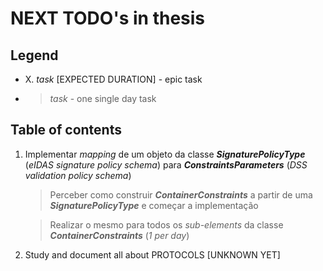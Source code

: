 # NEXT TODO's in thesis


## Legend

 * X. *task* [EXPECTED DURATION] - epic task
 * > *task* - one single day task

## Table of contents

1. Implementar *mapping* de um objeto da classe ***SignaturePolicyType*** (*eIDAS signature policy schema*) para ***ConstraintsParameters*** (*DSS validation policy schema*)
    > Perceber como construir ***ContainerConstraints*** a partir de uma ***SignaturePolicyType*** e começar a implementação

    > Realizar o mesmo para todos os *sub-elements* da classe ***ContainerConstraints*** (*1 per day*)

 
2. Study and document all about PROTOCOLS [UNKNOWN YET]